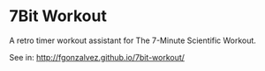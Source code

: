 # 7Bit Workout
A retro timer workout assistant for The 7-Minute Scientific Workout.

See in:
http://fgonzalvez.github.io/7bit-workout/
